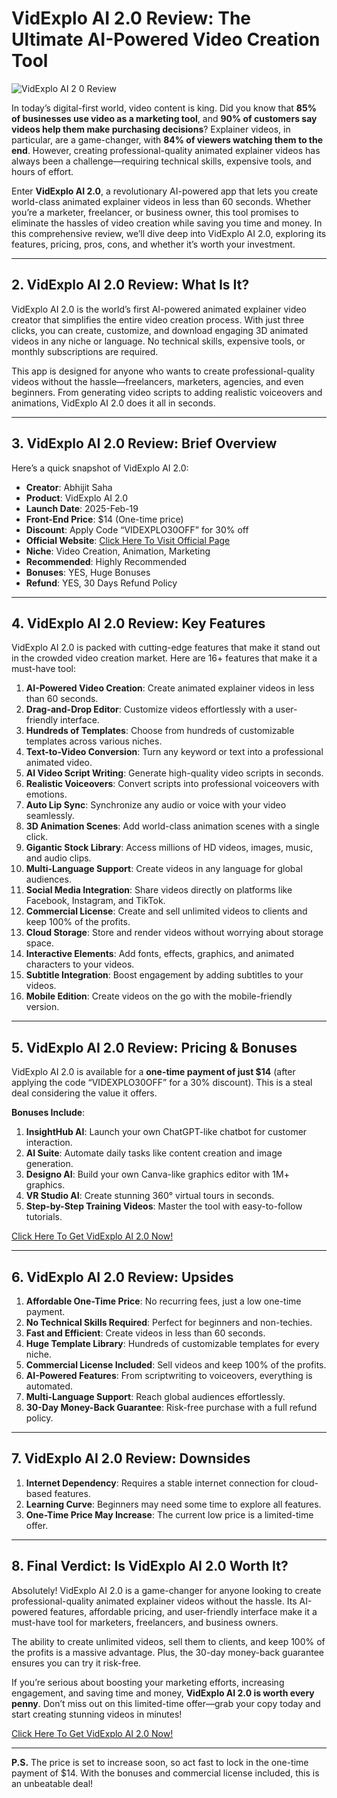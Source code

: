 # VidExplo AI 2.0 Review: The Ultimate AI-Powered Video Creation Tool
![VidExplo AI 2 0 Review](https://github.com/user-attachments/assets/94cabf3b-1b92-425a-8e46-17dfd2938321)

In today’s digital-first world, video content is king. Did you know that **85% of businesses use video as a marketing tool**, and **90% of customers say videos help them make purchasing decisions**? Explainer videos, in particular, are a game-changer, with **84% of viewers watching them to the end**. However, creating professional-quality animated explainer videos has always been a challenge—requiring technical skills, expensive tools, and hours of effort.  

Enter **VidExplo AI 2.0**, a revolutionary AI-powered app that lets you create world-class animated explainer videos in less than 60 seconds. Whether you’re a marketer, freelancer, or business owner, this tool promises to eliminate the hassles of video creation while saving you time and money. In this comprehensive review, we’ll dive deep into VidExplo AI 2.0, exploring its features, pricing, pros, cons, and whether it’s worth your investment.  

---

## 2. VidExplo AI 2.0 Review: What Is It? 
VidExplo AI 2.0 is the world’s first AI-powered animated explainer video creator that simplifies the entire video creation process. With just three clicks, you can create, customize, and download engaging 3D animated videos in any niche or language. No technical skills, expensive tools, or monthly subscriptions are required.  

This app is designed for anyone who wants to create professional-quality videos without the hassle—freelancers, marketers, agencies, and even beginners. From generating video scripts to adding realistic voiceovers and animations, VidExplo AI 2.0 does it all in seconds.  

---

## 3. VidExplo AI 2.0 Review: Brief Overview  
Here’s a quick snapshot of VidExplo AI 2.0:  
- **Creator**: Abhijit Saha  
- **Product**: VidExplo AI 2.0  
- **Launch Date**: 2025-Feb-19  
- **Front-End Price**: $14 (One-time price)  
- **Discount**: Apply Code “VIDEXPLO30OFF” for 30% off  
- **Official Website**: [Click Here To Visit Official Page](https://bit.ly/3XHC6gk)
- **Niche**: Video Creation, Animation, Marketing  
- **Recommended**: Highly Recommended  
- **Bonuses**: YES, Huge Bonuses  
- **Refund**: YES, 30 Days Refund Policy  

---

## 4. VidExplo AI 2.0 Review: Key Features  
VidExplo AI 2.0 is packed with cutting-edge features that make it stand out in the crowded video creation market. Here are 16+ features that make it a must-have tool:  

1. **AI-Powered Video Creation**: Create animated explainer videos in less than 60 seconds.  
2. **Drag-and-Drop Editor**: Customize videos effortlessly with a user-friendly interface.  
3. **Hundreds of Templates**: Choose from hundreds of customizable templates across various niches.  
4. **Text-to-Video Conversion**: Turn any keyword or text into a professional animated video.  
5. **AI Video Script Writing**: Generate high-quality video scripts in seconds.  
6. **Realistic Voiceovers**: Convert scripts into professional voiceovers with emotions.  
7. **Auto Lip Sync**: Synchronize any audio or voice with your video seamlessly.  
8. **3D Animation Scenes**: Add world-class animation scenes with a single click.  
9. **Gigantic Stock Library**: Access millions of HD videos, images, music, and audio clips.  
10. **Multi-Language Support**: Create videos in any language for global audiences.  
11. **Social Media Integration**: Share videos directly on platforms like Facebook, Instagram, and TikTok.  
12. **Commercial License**: Create and sell unlimited videos to clients and keep 100% of the profits.  
13. **Cloud Storage**: Store and render videos without worrying about storage space.  
14. **Interactive Elements**: Add fonts, effects, graphics, and animated characters to your videos.  
15. **Subtitle Integration**: Boost engagement by adding subtitles to your videos.  
16. **Mobile Edition**: Create videos on the go with the mobile-friendly version.  

---

## 5. VidExplo AI 2.0 Review: Pricing & Bonuses  
VidExplo AI 2.0 is available for a **one-time payment of just $14** (after applying the code “VIDEXPLO30OFF” for a 30% discount). This is a steal deal considering the value it offers.  

**Bonuses Include**:  
1. **InsightHub AI**: Launch your own ChatGPT-like chatbot for customer interaction.  
2. **AI Suite**: Automate daily tasks like content creation and image generation.  
3. **Designo AI**: Build your own Canva-like graphics editor with 1M+ graphics.  
4. **VR Studio AI**: Create stunning 360° virtual tours in seconds.  
5. **Step-by-Step Training Videos**: Master the tool with easy-to-follow tutorials.

[Click Here To Get VidExplo AI 2.0 Now!](https://bit.ly/3XHC6gk)

---

## 6. VidExplo AI 2.0 Review: Upsides  
1. **Affordable One-Time Price**: No recurring fees, just a low one-time payment.  
2. **No Technical Skills Required**: Perfect for beginners and non-techies.  
3. **Fast and Efficient**: Create videos in less than 60 seconds.  
4. **Huge Template Library**: Hundreds of customizable templates for every niche.  
5. **Commercial License Included**: Sell videos and keep 100% of the profits.  
6. **AI-Powered Features**: From scriptwriting to voiceovers, everything is automated.  
7. **Multi-Language Support**: Reach global audiences effortlessly.  
8. **30-Day Money-Back Guarantee**: Risk-free purchase with a full refund policy.  

---

## 7. VidExplo AI 2.0 Review: Downsides 
1. **Internet Dependency**: Requires a stable internet connection for cloud-based features.  
2. **Learning Curve**: Beginners may need some time to explore all features.    
3. **One-Time Price May Increase**: The current low price is a limited-time offer.  

---

## 8. Final Verdict: Is VidExplo AI 2.0 Worth It?  
Absolutely! VidExplo AI 2.0 is a game-changer for anyone looking to create professional-quality animated explainer videos without the hassle. Its AI-powered features, affordable pricing, and user-friendly interface make it a must-have tool for marketers, freelancers, and business owners.  

The ability to create unlimited videos, sell them to clients, and keep 100% of the profits is a massive advantage. Plus, the 30-day money-back guarantee ensures you can try it risk-free.  

If you’re serious about boosting your marketing efforts, increasing engagement, and saving time and money, **VidExplo AI 2.0 is worth every penny**. Don’t miss out on this limited-time offer—grab your copy today and start creating stunning videos in minutes!  

[Click Here To Get VidExplo AI 2.0 Now!](https://bit.ly/3XHC6gk)

---  
**P.S.** The price is set to increase soon, so act fast to lock in the one-time payment of $14. With the bonuses and commercial license included, this is an unbeatable deal!

